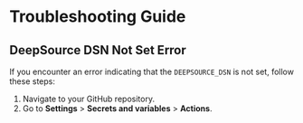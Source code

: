 # Troubleshooting Guide

## DeepSource DSN Not Set Error

If you encounter an error indicating that the `DEEPSOURCE_DSN` is not set, follow these steps:

1. Navigate to your GitHub repository.
2. Go to **Settings** > **Secrets and variables** > **Actions**.


